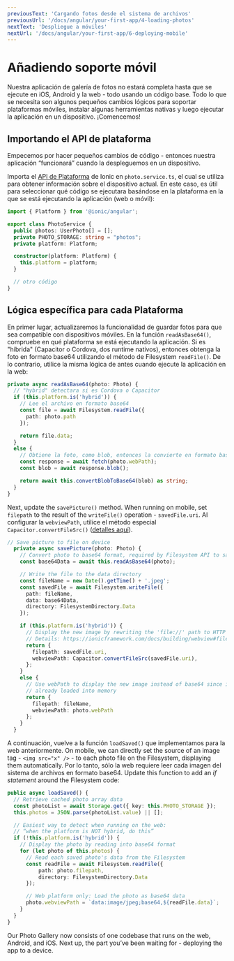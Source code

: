 ```yaml
---
previousText: 'Cargando fotos desde el sistema de archivos'
previousUrl: '/docs/angular/your-first-app/4-loading-photos'
nextText: 'Despliegue a móviles'
nextUrl: '/docs/angular/your-first-app/6-deploying-mobile'
---
```


# Añadiendo soporte móvil

Nuestra aplicación de galería de fotos no estará completa hasta que se ejecute en iOS, Android y la web - todo usando un código base. Todo lo que se necesita son algunos pequeños cambios lógicos para soportar plataformas móviles, instalar algunas herramientas nativas y luego ejecutar la aplicación en un dispositivo. ¡Comencemos!

## Importando el API de plataforma

Empecemos por hacer pequeños cambios de código - entonces nuestra aplicación “funcionará” cuando la despleguemos en un dispositivo.

Importa el [API de Plataforma](https://ionicframework.com/docs/angular/platform) de Ionic en `photo.service.ts`, el cual se utiliza para obtener información sobre el dispositivo actual. En este caso, es útil para seleccionar qué código se ejecutara basándose en la plataforma en la que se está ejecutando la aplicación (web o móvil):

```typescript
import { Platform } from '@ionic/angular';

export class PhotoService {
  public photos: UserPhoto[] = [];
  private PHOTO_STORAGE: string = "photos";
  private platform: Platform;

  constructor(platform: Platform) {
    this.platform = platform;
  }

  // otro código
}
```

## Lógica específica para cada Plataforma

En primer lugar, actualizaremos la funcionalidad de guardar fotos para que sea compatible con dispositivos móviles. En la función `readAsBase64()`, compruebe en qué plataforma se está ejecutando la aplicación. Si es "híbrida" (Capacitor o Cordova, dos runtime nativos), entonces obtenga la foto en formato base64 utilizando el método de Filesystem `readFile()`. De lo contrario, utilice la misma lógica de antes cuando ejecute la aplicación en la web:

```typescript
private async readAsBase64(photo: Photo) {
  // "hybrid" detectara si es Cordova o Capacitor
  if (this.platform.is('hybrid')) {
    // Lee el archivo en formato base64
    const file = await Filesystem.readFile({
      path: photo.path
    });

    return file.data;
  }
  else {
    // Obtiene la foto, como blob, entonces la convierte en formato base64
    const response = await fetch(photo.webPath);
    const blob = await response.blob();

    return await this.convertBlobToBase64(blob) as string;
  }
}
```

Next, update the `savePicture()` method. When running on mobile, set `filepath` to the result of the `writeFile()` operation - `savedFile.uri`. Al configurar la `webviewPath`, utilice el método especial `Capacitor.convertFileSrc()` ([detalles aquí](https://ionicframework.com/docs/core-concepts/webview#file-protocol)).

```typescript
// Save picture to file on device
  private async savePicture(photo: Photo) {
    // Convert photo to base64 format, required by Filesystem API to save
    const base64Data = await this.readAsBase64(photo);

    // Write the file to the data directory
    const fileName = new Date().getTime() + '.jpeg';
    const savedFile = await Filesystem.writeFile({
      path: fileName,
      data: base64Data,
      directory: FilesystemDirectory.Data
    });

    if (this.platform.is('hybrid')) {
      // Display the new image by rewriting the 'file://' path to HTTP
      // Details: https://ionicframework.com/docs/building/webview#file-protocol
      return {
        filepath: savedFile.uri,
        webviewPath: Capacitor.convertFileSrc(savedFile.uri),
      };
    }
    else {
      // Use webPath to display the new image instead of base64 since it's
      // already loaded into memory
      return {
        filepath: fileName,
        webviewPath: photo.webPath
      };
    }
  }
```

A continuación, vuelve a la función `loadSaved()` que implementamos para la web anteriormente. On mobile, we can directly set the source of an image tag - `<img src="x" />` - to each photo file on the Filesystem, displaying them automatically. Por lo tanto, sólo la web requiere leer cada imagen del sistema de archivos en formato base64. Update this function to add an _if statement_ around the Filesystem code:

```typescript
public async loadSaved() {
  // Retrieve cached photo array data
  const photoList = await Storage.get({ key: this.PHOTO_STORAGE });
  this.photos = JSON.parse(photoList.value) || [];

  // Easiest way to detect when running on the web:
  // “when the platform is NOT hybrid, do this”
  if (!this.platform.is('hybrid')) {
    // Display the photo by reading into base64 format
    for (let photo of this.photos) {
      // Read each saved photo's data from the Filesystem
      const readFile = await Filesystem.readFile({
          path: photo.filepath,
          directory: FilesystemDirectory.Data
      });

      // Web platform only: Load the photo as base64 data
      photo.webviewPath = `data:image/jpeg;base64,${readFile.data}`;
    }
  }
}
```

Our Photo Gallery now consists of one codebase that runs on the web, Android, and iOS. Next up, the part you’ve been waiting for - deploying the app to a device.

